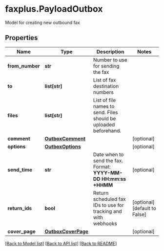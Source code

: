# faxplus.PayloadOutbox
Model for creating new outbound fax

## Properties

Name | Type | Description | Notes
------------ | ------------- | ------------- | -------------
**from_number** | **str** | Number to use for sending the fax | 
**to** | **list[str]** | List of fax destination numbers | 
**files** | **list[str]** | List of file names to send. Files should be uploaded beforehand. | 
**comment** | [**OutboxComment**](OutboxComment.md) |  | [optional] 
**options** | [**OutboxOptions**](OutboxOptions.md) |  | [optional] 
**send_time** | **str** | Date when to send the fax. Format: **YYYY-MM-DD HH:mm:ss +HHMM** | [optional] 
**return_ids** | **bool** | Return scheduled fax IDs to use for tracking and with webhooks | [optional] [default to False]
**cover_page** | [**OutboxCoverPage**](OutboxCoverPage.md) |  | [optional] 

[[Back to Model list]](../README.md#documentation-for-models) [[Back to API list]](../README.md#documentation-for-api-endpoints) [[Back to README]](../README.md)

